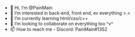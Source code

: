 - 👋 Hi, I’m @PainMain
- 👀 I’m interested in back-end, front end, ev everything >.<
- 🌱 I’m currently learning html/css/c++
- 💞️ I’m looking to collaborate on everything too  ^v^
- 📫 How to reach me - Discord: PainMain#1352

<!---
PainMain/PainMain is a ✨ special ✨ repository because its `README.md` (this file) appears on your GitHub profile.
You can click the Preview link to take a look at your changes.
--->
